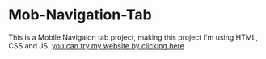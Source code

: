 # Mob-Navigation-Tab
This is a Mobile Navigaion tab project, making this project I'm using HTML, CSS and JS.
[you can try my website by clicking here](https://sanjoy9800.github.io/Mob-Navigation-Tab)
